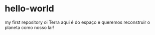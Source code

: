 # hello-world
my first repository
oi Terra aqui é do espaço e queremos reconstruir o planeta como nosso lar!
